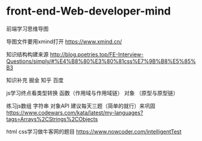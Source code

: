 # front-end-Web-developer-mind
前端学习思维导图

导图文件要用xmind打开
https://www.xmind.cn/

知识结构构建来源
http://blog.poetries.top/FE-Interview-Questions/simply/#%E4%B8%80%E3%80%81css%E7%9B%B8%E5%85%B3

知识补充
掘金 知乎 百度

js学习终点看类型转换 函数（作用域与作用域链） 对象 （原型与原型链）

练习js数组 字符串 对象API
建议每天三题（简单的就行）来巩固
https://www.codewars.com/kata/latest/my-languages?tags=Arrays%2CStrings%2CObjects

html css学习做牛客网的题目
https://www.nowcoder.com/intelligentTest
